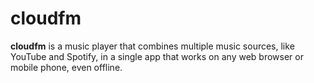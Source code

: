 # cloudfm

**cloudfm** is a music player that combines multiple music sources, like
YouTube and Spotify, in a single app that works on any web browser or mobile
phone, even offline.
